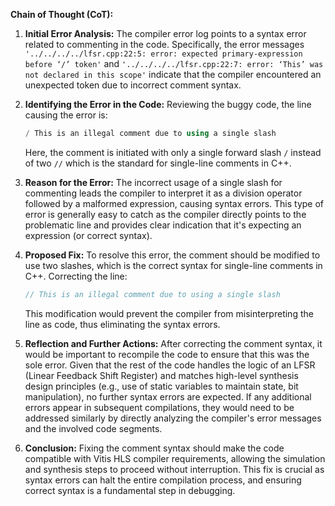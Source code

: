 **Chain of Thought (CoT):**

1. **Initial Error Analysis:**
   The compiler error log points to a syntax error related to commenting in the code. Specifically, the error messages `'../../../../lfsr.cpp:22:5: error: expected primary-expression before ‘/’ token'` and `'../../../../lfsr.cpp:22:7: error: ‘This’ was not declared in this scope'` indicate that the compiler encountered an unexpected token due to incorrect comment syntax.

2. **Identifying the Error in the Code:**
   Reviewing the buggy code, the line causing the error is:
   ```cpp
   / This is an illegal comment due to using a single slash
   ```
   Here, the comment is initiated with only a single forward slash `/` instead of two `//` which is the standard for single-line comments in C++.

3. **Reason for the Error:**
   The incorrect usage of a single slash for commenting leads the compiler to interpret it as a division operator followed by a malformed expression, causing syntax errors. This type of error is generally easy to catch as the compiler directly points to the problematic line and provides clear indication that it's expecting an expression (or correct syntax).

4. **Proposed Fix:**
   To resolve this error, the comment should be modified to use two slashes, which is the correct syntax for single-line comments in C++. Correcting the line:
   ```cpp
   // This is an illegal comment due to using a single slash
   ```
   This modification would prevent the compiler from misinterpreting the line as code, thus eliminating the syntax errors.

5. **Reflection and Further Actions:**
   After correcting the comment syntax, it would be important to recompile the code to ensure that this was the sole error. Given that the rest of the code handles the logic of an LFSR (Linear Feedback Shift Register) and matches high-level synthesis design principles (e.g., use of static variables to maintain state, bit manipulation), no further syntax errors are expected. If any additional errors appear in subsequent compilations, they would need to be addressed similarly by directly analyzing the compiler's error messages and the involved code segments.

6. **Conclusion:**
   Fixing the comment syntax should make the code compatible with Vitis HLS compiler requirements, allowing the simulation and synthesis steps to proceed without interruption. This fix is crucial as syntax errors can halt the entire compilation process, and ensuring correct syntax is a fundamental step in debugging.